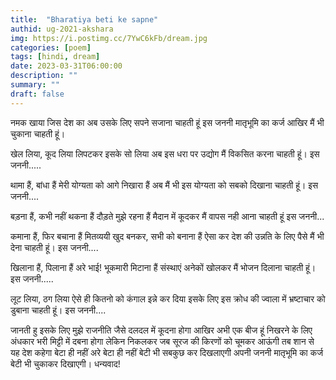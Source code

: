 ```yaml
---
title:  "Bharatiya beti ke sapne"
authid: ug-2021-akshara
img: https://i.postimg.cc/7YwC6kFb/dream.jpg
categories: [poem]
tags: [hindi, dream]
date: 2023-03-31T06:00:00
description: ""
summary: ""
draft: false
---
```



नमक खाया जिस देश का अब उसके लिए सपने सजाना चाहती हूं
इस जननी मातृभूमि का कर्ज 
आखिर मैं भी चुकाना चाहती हूं।

खेल लिया, कूद लिया
लिपटकर इसके सो लिया
अब इस धरा पर उद्योग 
मैं विकसित करना चाहती हूं।
इस जननी.....

थामा हैं, बांधा हैं
मेरी योग्यता को आगे निखारा हैं
अब मैं भी इस योग्यता को सबको दिखाना चाहती हूं।
इस जननी....
 
बड़ना हैं, कभी नहीं थकना हैं
दौड़ते मुझे रहना हैं
मैदान में कूदकर मैं 
वापस नही आना चाहती हूं
इस जननी... 

कमाना हैं, फिर बचाना हैं
मितव्ययी खुद बनकर, सभी को बनाना हैं
ऐसा कर देश की उन्नति के लिए
पैसे मैं भी देना चाहती हूं।
इस जननी....

खिलाना हैं, पिलाना हैं
अरे भाई! भूकमारी मिटाना हैं
संस्थाएं अनेकों खोलकर 
मैं भोजन दिलाना चाहती हूं।
इस जननी.....

लूट लिया, ठग लिया
ऐसे ही कितनो को कंगाल इन्ने कर दिया
इसके लिए इस क्रोध की ज्वाला में
भ्रष्टाचार को डुबाना चाहती हूं।
इस जननी....

जानती हु इसके लिए 
मुझे राजनीति जैसे दलदल में कूदना होगा
आखिर अभी एक बीज हूं
निखरने के लिए अंधकार भरी मिट्टी में दबना होगा
लेकिन निकलकर जब सूरज की किरणों को चूमकर आऊंगी
तब शान से यह देश कहेगा 
बेटा ही नहीं अरे बेटा ही नहीं 
बेटी भी सबकुछ कर दिखलाएगी
अपनी जननी मातृभूमि का कर्ज बेटी भी चुकाकर दिखाएगी।
धन्यवाद!
